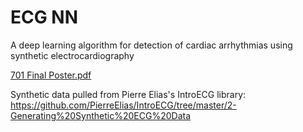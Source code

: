 # ECG NN
A deep learning algorithm for detection of cardiac arrhythmias using synthetic electrocardiography


[701 Final Poster.pdf](https://github.com/llorenz29/ECGNN/blob/8ea522b9e8fd150035f87cd2448d8b3715892761/701%20Final%20Poster.pdf)

Synthetic data pulled from Pierre Elias's IntroECG library: https://github.com/PierreElias/IntroECG/tree/master/2-Generating%20Synthetic%20ECG%20Data
